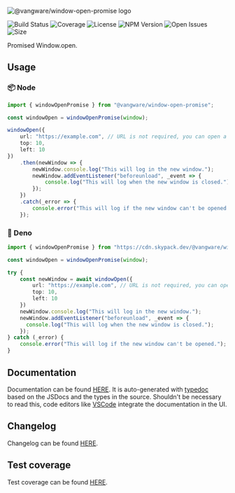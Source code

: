 ![@vangware/window-open-promise logo](https://i.imgur.com/pzcGYAZ.png)

![Build Status](https://img.shields.io/github/workflow/status/vangware/window-open-promise/Test.svg?style=for-the-badge&labelColor=666&color=2b7&link=https://github.com/vangware/window-open-promise/actions)
![Coverage](https://img.shields.io/coveralls/github/vangware/window-open-promise.svg?style=for-the-badge&labelColor=666&color=2b7&link=https://coveralls.io/github/vangware/window-open-promise)
![License](https://img.shields.io/npm/l/@vangware/window-open-promise.svg?style=for-the-badge&labelColor=666&color=2b7&link=https://github.com/vangware/window-open-promise/blob/main/LICENSE)
![NPM Version](https://img.shields.io/npm/v/@vangware/window-open-promise.svg?style=for-the-badge&labelColor=666&color=2b7&link=https://npm.im/@vangware/window-open-promise)
![Open Issues](https://img.shields.io/github/issues/vangware/window-open-promise.svg?style=for-the-badge&labelColor=666&color=2b7&link=https://github.com/vangware/window-open-promise/issues)
![Size](https://img.shields.io/bundlephobia/minzip/@vangware/window-open-promise.svg?style=for-the-badge&labelColor=666&color=2b7&label=size&link=https://bundlephobia.com/result?p=@vangware/window-open-promise)

Promised Window.open.

## Usage

### 📦 Node

```typescript
import { windowOpenPromise } from "@vangware/window-open-promise";

const windowOpen = windowOpenPromise(window);

windowOpen({
    url: "https://example.com", // URL is not required, you can open a blank window
    top: 10,
    left: 10
})
    .then(newWindow => {
        newWindow.console.log("This will log in the new window.");
        newWindow.addEventListener("beforeunload", _event => {
            console.log("This will log when the new window is closed.");
        });
    })
    .catch(_error => {
        console.error("This will log if the new window can't be opened.");
    });
```

### 🦕 Deno

```typescript
import { windowOpenPromise } from "https://cdn.skypack.dev/@vangware/window-open-promise";

const windowOpen = windowOpenPromise(window);

try {
    const newWindow = await windowOpen({
        url: "https://example.com", // URL is not required, you can open a blank window
        top: 10,
        left: 10
    })
    newWindow.console.log("This will log in the new window.");
    newWindow.addEventListener("beforeunload", _event => {
      console.log("This will log when the new window is closed.");
    });
} catch (_error) {
    console.error("This will log if the new window can't be opened.");
}
```

## Documentation

Documentation can be found [HERE](https://window-open-promise.vangware.com). It is auto-generated with [typedoc](https://typedoc.org/) based on the JSDocs and the types in the source. Shouldn't be necessary to read this, code editors like [VSCode](https://code.visualstudio.com/) integrate the documentation in the UI.

## Changelog

Changelog can be found [HERE](https://github.com/vangware/window-open-promise/blob/main/CHANGELOG.md).

## Test coverage

Test coverage can be found [HERE](https://coveralls.io/github/vangware/window-open-promise).

